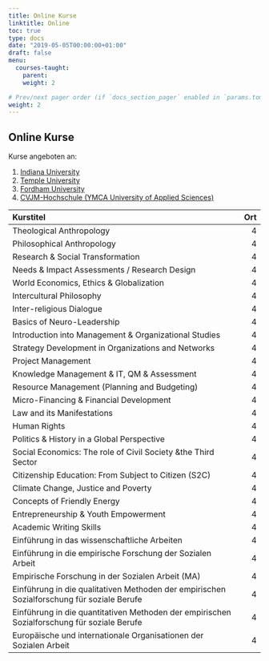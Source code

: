 ```yaml
---
title: Online Kurse
linktitle: Online
toc: true
type: docs
date: "2019-05-05T00:00:00+01:00"
draft: false
menu:
  courses-taught:
    parent:
    weight: 2

# Prev/next pager order (if `docs_section_pager` enabled in `params.toml`)
weight: 2
---
```

## Online Kurse

Kurse angeboten an:

1. [Indiana University](https://indiana.edu/)
2. [Temple University](https://www.temple.edu)
3. [Fordham University](https://www.fordham.edu/)
4. [CVJM-Hochschule (YMCA University of Applied Sciences)](https://www.cvjm-hochschule.de/)

| Kurstitel                                           |  Ort  |
|:----------------------------------------------------|------:|
| Theological Anthropology 	                          | 4     |
| Philosophical Anthropology 	                	      | 4     |
| Research & Social Transformation 	              	  | 4     |
| Needs & Impact Assessments / Research Design        | 4     |
| World Economics, Ethics & Globalization             | 4     |
| Intercultural Philosophy 	            	            | 4     |
| Inter-religious Dialogue 	                        	| 4     |
| Basics of Neuro-Leadership 	                    	  | 4     |
| Introduction into Management & Organizational Studies  | 4  |
| Strategy Development in Organizations and Networks  | 4     |
| Project Management 	                            	  | 4     |
| Knowledge Management & IT, QM & Assessment          | 4     |
| Resource Management (Planning and Budgeting)        | 4     |
| Micro-Financing & Financial Development             | 4     |
| Law and its Manifestations 	                    	  | 4     |
| Human Rights 	                                	    | 4     |
| Politics & History in a Global Perspective          | 4     |
| Social Economics: The role of Civil Society &the Third Sector | 4     |
| Citizenship Education: From Subject to Citizen (S2C) | 4    |
| Climate Change, Justice and Poverty               	| 4     |
| Concepts of Friendly Energy                       	| 4     |
| Entrepreneurship & Youth Empowerment            	  | 4     |
| Academic Writing Skills 	                          | 4     |
| Einführung in das wissenschaftliche Arbeiten        | 4     |
| Einführung in die empirische Forschung der Sozialen Arbeit | 4 |
| Empirische Forschung in der Sozialen Arbeit (MA)    | 4     |
| Einführung in die qualitativen Methoden der empirischen Sozialforschung für soziale Berufe | 4 |
| Einführung in die quantitativen Methoden der empirischen Sozialforschung für soziale Berufe | 4 |
| Europäische und internationale Organisationen der Sozialen Arbeit | 4 |

